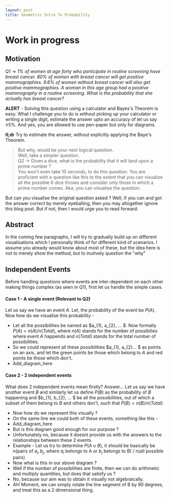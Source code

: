 ```yaml
---
layout: post
title: Geometric Intro To Probability
---
```


# Work in progress
## Motivation

Q1 &rarr; *1% of women at age forty who participate in routine screening have breast cancer. 80% of women with breast cancer will get positive mammographies. 9.6% of women without breast cancer will also get positive mammographies. A woman in this age group had a positive mammography in a routine screening. What is the probability that she actually has breast cancer?*

**ALERT** - Solving this question using a calculator and Bayes's Theorem is easy. What I challenge you to do is without picking up your calculator or writing a single digit, estimate the answer upto an accuracy of let us say $\pm 5\%$. And yes, you are allowed to use pen-paper but only for diagrams.

**tl;dr** Try to estimate the answer, without explicitly applying the Baye's Theorem.

> But why, would be your next logical question.  
> Well, take a simpler question.  
> Q2 &rarr; Given a dice, what is the probability that it will land upon a prime number ?  
> You won't even take 10 seconds, to do this question. You are proficient with a question like this to the extent that you can visualize all the possible 6 dice throws and consider only those in which a prime number comes. Aka, you can visualise the question. 

But can you visualise the original question asked ? 
Well, if you can and got the answer correct by merely eyeballing, then you may altogether ignore this blog post. But if not, then I would urge you to read forward.

## Abstract

In the coming few paragraphs, I will try to gradually build up on different visualisations which I personally think of for different kind of scenarios. I assume you already would know about most of these, but the idea here is not to merely show the method, but to inutively question the "why"

## Independent Events

Before handling questions where events are inter-dependent on each other making things complex (as seen in Q1), first let us handle the simple cases.

#### Case 1 - A single event (Relevant to Q2)
Let us say we have an event $A$. Let, the probability of the event be $P(A)$. 
Now how do we visualise this probability - 

 - Let all the possibilities be named as $a_{1}, a_{2}, ... $. Now formally $P(A) = n(A) / n(Total)$, where $n(A)$ stands for the number of possibilies where event $A$ happends and $n(Total)$ stands for the total number of possibilities.
 - So we could represent all these possibilities $a_{1}, a_{2}... $ as points on an axis, and let the green points be those which belong to $A$ and red points be those which don't.
 - Add_diagram_here

#### Case 2 - 2 independent events
What does 2 independent events mean firstly?
Answer...
Let us say we have another event $B$ and similarly let us define $P(B)$ as the probability of $B$ happening and $b_{1}, b_{2}, ... $ be all the possibilities, out of which a subset of them belong to $B$ and others don't, such that $P(B) = n(B) / n(Total)$

 - Now how do we represent this visually ?
 - On the same line we could both of these events, something like this - 
 - Add_diagram_here
 - But is this diagram good enough for our purpose ?
 - Unfortunately no, because it doesnt provide us with the answers to the relationships between these 2 events.
 - Example - Let us try to determine $P(A \cup B)$, it should be basically be n(pairs of $a_{i}, b_{j}$, where $a_{i}$ belongs to A or $b_{j}$ belongs to B) / n(all possible pairs)
 - Now what is this in our above diagram ?
 - Well if the number of possibilities are finite, then we can do arithmetic and multiply quantities, but does that satisfy us ?
 - No, because our aim was to obtain it visually not algebraically.
 - Ah! Moment, we can simply rotate the line segment of B by 90 degrees, and treat this as a 2 dimensional thing.

